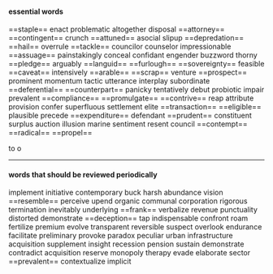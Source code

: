 #### essential words

==staple== enact problematic altogether disposal ==attorney== ==contingent== crunch ==attuned== asocial slipup ==depredation== ==hail== overrule ==tackle== councilor counselor impressionable ==assuage== painstakingly conceal confidant engender buzzword thorny ==pledge== arguably ==languid== ==furlough== ==sovereignty== feasible ==caveat== intensively ==arable== ==scrap== venture ==prospect== prominent momentum tactic utterance interplay subordinate ==deferential== ==counterpart== panicky tentatively debut probiotic impair prevalent ==compliance== ==promulgate== ==contrive== reap attribute provision confer superfluous settlement elite ==transaction== ==eligible== plausible precede ==expenditure== defendant ==prudent== constituent surplus auction illusion marine sentiment resent council ==contempt== ==radical== ==propel==

to o

---
#### words that should be reviewed periodically
implement initiative contemporary buck harsh abundance vision ==resemble== perceive upend organic communal corporation rigorous termination inevitably underlying ==frank== verbalize revenue punctuality distorted demonstrate ==deception== tap indispensable confront roam fertilize premium evolve transparent reversible suspect overlook endurance facilitate preliminary provoke paradox peculiar urban infrastructure acquisition supplement insight recession pension sustain demonstrate contradict acquisition reserve monopoly therapy evade elaborate sector ==prevalent== contextualize implicit 

